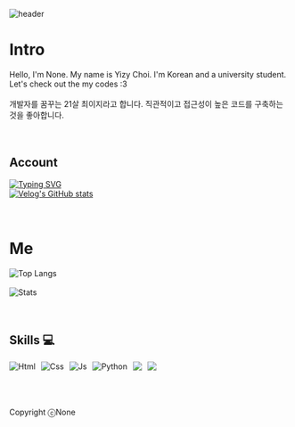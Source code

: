 ![header](https://capsule-render.vercel.app/api?type=Venom&color=10:a18cd1,100:fbc2eb&height=300&section=header&text=None's%20Code&fontSize=90&stroke=a18cd1&strokeWidth=3)


# Intro 
Hello, I'm None.
My name is Yizy Choi. I'm Korean and a university student.
Let's check out the my codes :3 <br><br>
개발자를 꿈꾸는 21살 최이지라고 합니다. 직관적이고 접근성이 높은 코드를 구축하는 것을 좋아합니다.
<br/>
<br/>
<br/>

## Account
[![Typing SVG](https://readme-typing-svg.demolab.com/?lines=My+Social+Account;Please+follow+and+check)](https://git.io/typing-svg)
<br/>
[![Velog's GitHub stats](https://velog-readme-stats.vercel.app/api/badge?name=takeitez)](https://velog.io/@takeitez/posts) 
<br/>
<br/>
<br/>

# Me
![Top Langs](https://github-readme-stats.vercel.app/api/top-langs/?username=Takeeatez&layout=compact)
<br/><br/>
![Stats](https://github-readme-stats.vercel.app/api?username=Takeeatez&show_icons=true&theme=radical)
<br/>
<br/>
<br/>


## Skills 💻
<div style="display:flex;gap:10px;flex-wrap:wrap;">
  <img alt="Html" src ="https://img.shields.io/badge/HTML5-E34F26.svg?&style=for-the-badge&logo=HTML5&logoColor=white"/> 
  <img alt="Css" src ="https://img.shields.io/badge/CSS3-1572B6.svg?&style=for-the-badge&logo=CSS3&logoColor=white"/> 
  <img alt="Js" src="https://img.shields.io/badge/js-F7DF1E?style=for-the-badge&logo=javascript&logoColor=black">
  <img alt="Python" src ="https://img.shields.io/badge/Python-3776AB.svg?&style=for-the-badge&logo=Python&logoColor=white"/> 
  <img src="https://img.shields.io/badge/react-61DAFB?style=for-the-badge&logo=react&logoColor=black">
  <img src="https://img.shields.io/badge/MySQL-4479A1?style=for-the-badge&logo=mysql&logoColor=white">
</div>
 
</div>
<br />
<br />
<br />

Copyright ⓒNone
